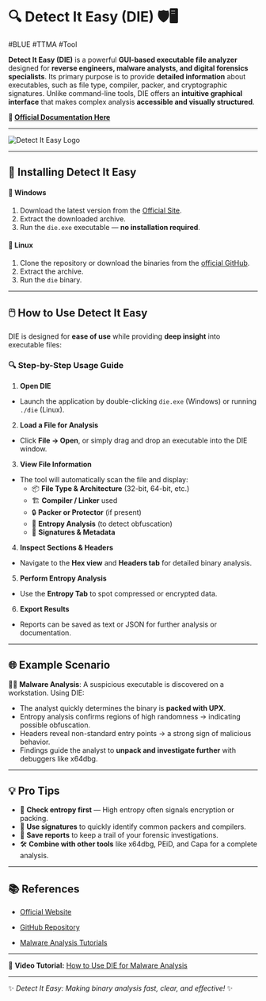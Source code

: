 # 🔍 Detect It Easy (DIE) 🛡️🖥️

 #BLUE #TTMA #Tool 

**Detect It Easy (DIE)** is a powerful **GUI-based executable file analyzer** designed for **reverse engineers, malware analysts, and digital forensics specialists**. Its primary purpose is to provide **detailed information** about executables, such as file type, compiler, packer, and cryptographic signatures. Unlike command-line tools, DIE offers an **intuitive graphical interface** that makes complex analysis **accessible and visually structured**.

**📖 [Official Documentation Here](http://ntinfo.biz/)**

---

![Detect It Easy Logo](https://img.utdstc.com/icon/a10/9b2/a109b2966262fca1e5c7edcc707746846c617b3385a48b793bb7ac589e9f3e75:100)

---

## 🚀 Installing Detect It Easy

#### 🔹 **Windows**
1. Download the latest version from the [Official Site](http://ntinfo.biz/).
2. Extract the downloaded archive.
3. Run the `die.exe` executable — **no installation required**.

#### 🔹 **Linux**
1. Clone the repository or download the binaries from the [official GitHub](https://github.com/horsicq/DIE-engine).
2. Extract the archive.
3. Run the `die` binary.

---

## 🖱️ How to Use Detect It Easy

DIE is designed for **ease of use** while providing **deep insight** into executable files:

### 🔍 Step-by-Step Usage Guide

1. **Open DIE**
- Launch the application by double-clicking `die.exe` (Windows) or running `./die` (Linux).
  
2. **Load a File for Analysis**
- Click **File → Open**, or simply drag and drop an executable into the DIE window.

3. **View File Information**
- The tool will automatically scan the file and display:
	- 📦 **File Type & Architecture** (32-bit, 64-bit, etc.)
	- 🏗️ **Compiler / Linker** used 
	- 🔒 **Packer or Protector** (if present)
	- 🧩 **Entropy Analysis** (to detect obfuscation)
	- 📑 **Signatures & Metadata**

4. **Inspect Sections & Headers**
- Navigate to the **Hex view** and **Headers tab** for detailed binary analysis.

5. **Perform Entropy Analysis**
- Use the **Entropy Tab** to spot compressed or encrypted data.

6. **Export Results**
- Reports can be saved as text or JSON for further analysis or documentation.

---

## 🌐 Example Scenario

🕵️‍♂️ **Malware Analysis**: A suspicious executable is discovered on a workstation. Using DIE:

- The analyst quickly determines the binary is **packed with UPX**.
- Entropy analysis confirms regions of high randomness → indicating possible obfuscation.
- Headers reveal non-standard entry points → a strong sign of malicious behavior.
- Findings guide the analyst to **unpack and investigate further** with debuggers like x64dbg.

---

## 💡 Pro Tips

- 🔑 **Check entropy first** — High entropy often signals encryption or packing.
- 🧰 **Use signatures** to quickly identify common packers and compilers.
- 📜 **Save reports** to keep a trail of your forensic investigations.
- 🛠️ **Combine with other tools** like x64dbg, PEiD, and Capa for a complete analysis.

---

## 📚 References

- [Official Website](http://ntinfo.biz/)
    
- [GitHub Repository](https://github.com/horsicq/DIE-engine)
    
- [Malware Analysis Tutorials](https://malwareunicorn.org/workshops)
    

---

🎥 **Video Tutorial:** [How to Use DIE for Malware Analysis](https://www.youtube.com/watch?v=IUNMSk0tWjQ)

---

✨ _Detect It Easy: Making binary analysis fast, clear, and effective!_ ✨